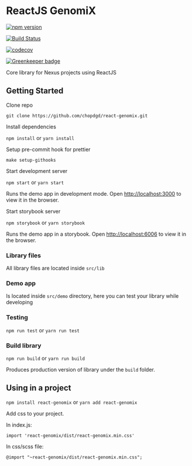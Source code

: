 # ReactJS GenomiX

[![npm version](https://badge.fury.io/js/react-genomix.svg)](https://badge.fury.io/js/react-genomix)

[![Build Status](https://travis-ci.org/chopdgd/react-genomix.svg?branch=develop)](https://travis-ci.org/chopdgd/react-genomix)

[![codecov](https://codecov.io/gh/chopdgd/react-genomix/branch/develop/graph/badge.svg)](https://codecov.io/gh/chopdgd/react-genomix)

[![Greenkeeper badge](https://badges.greenkeeper.io/chopdgd/react-genomix.svg)](https://greenkeeper.io/)

Core library for Nexus projects using ReactJS

## Getting Started

Clone repo

```
git clone https://github.com/chopdgd/react-genomix.git
```

Install dependencies

`npm install` or `yarn install`

Setup pre-commit hook for prettier

`make setup-githooks`

Start development server

`npm start` or `yarn start`

Runs the demo app in development mode.
Open [http://localhost:3000](http://localhost:3000) to view it in the browser.

Start storybook server

`npm storybook` or `yarn storybook`

Runs the demo app in a storybook.
Open [http://localhost:6006](http://localhost:6006) to view it in the browser.

### Library files

All library files are located inside `src/lib`

### Demo app

Is located inside `src/demo` directory, here you can test your library while developing

### Testing

`npm run test` or `yarn run test`

### Build library

`npm run build` or `yarn run build`

Produces production version of library under the `build` folder.

## Using in a project

`npm install react-genomix` or `yarn add react-genomix`

Add css to your project.

In index.js:

`import 'react-genomix/dist/react-genomix.min.css'`

In css/scss file:

`@import "~react-genomix/dist/react-genomix.min.css";`
